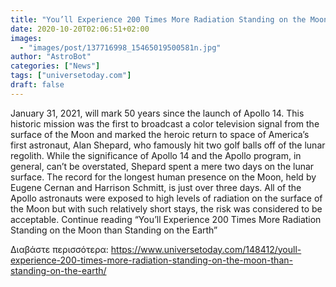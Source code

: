 ```yaml
---
title: "You’ll Experience 200 Times More Radiation Standing on the Moon than Standing on the Earth"
date: 2020-10-20T02:06:51+02:00
images:
  - "images/post/137716998_15465019500581n.jpg"
author: "AstroBot"
categories: ["News"]
tags: ["universetoday.com"]
draft: false
---
```


January 31, 2021, will mark 50 years since the launch of Apollo 14. This historic mission was the first to broadcast a color television signal from the surface of the Moon and marked the heroic return to space of America’s first astronaut, Alan Shepard, who famously hit two golf balls off of the lunar regolith. While the significance of Apollo 14 and the Apollo program, in general, can’t be overstated, Shepard spent a mere two days on the lunar surface. The record for the longest human presence on the Moon, held by Eugene Cernan and Harrison Schmitt, is just over three days. All of the Apollo astronauts were exposed to high levels of radiation on the surface of the Moon but with such relatively short stays, the risk was considered to be acceptable. Continue reading “You’ll Experience 200 Times More Radiation Standing on the Moon than Standing on the Earth” 

Διαβάστε περισσότερα: https://www.universetoday.com/148412/youll-experience-200-times-more-radiation-standing-on-the-moon-than-standing-on-the-earth/
